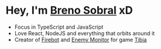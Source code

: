 # Hey, I'm [Breno Sobral](https://brenosobral.com/) xD

- Focus in TypeScript and JavaScript
- Love React, NodeJS and everything that orbits around it
- Creator of [Firebot](https://firebot.run/)  and [Enemy Monitor](https://monitor.firebot.run/)  for game [Tibia](https://tibia.com/) 

